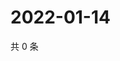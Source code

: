 # 2022-01-14

共 0 条

<!-- BEGIN WEIBO -->
<!-- 最后更新时间 Fri Jan 14 2022 21:21:30 GMT+0800 (China Standard Time) -->

<!-- END WEIBO -->
